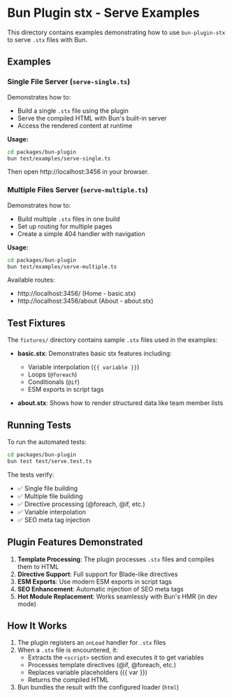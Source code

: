 # Bun Plugin stx - Serve Examples

This directory contains examples demonstrating how to use `bun-plugin-stx` to serve `.stx` files with Bun.

## Examples

### Single File Server (`serve-single.ts`)

Demonstrates how to:
- Build a single `.stx` file using the plugin
- Serve the compiled HTML with Bun's built-in server
- Access the rendered content at runtime

**Usage:**
```bash
cd packages/bun-plugin
bun test/examples/serve-single.ts
```

Then open http://localhost:3456 in your browser.

### Multiple Files Server (`serve-multiple.ts`)

Demonstrates how to:
- Build multiple `.stx` files in one build
- Set up routing for multiple pages
- Create a simple 404 handler with navigation

**Usage:**
```bash
cd packages/bun-plugin
bun test/examples/serve-multiple.ts
```

Available routes:
- http://localhost:3456/ (Home - basic.stx)
- http://localhost:3456/about (About - about.stx)

## Test Fixtures

The `fixtures/` directory contains sample `.stx` files used in the examples:

- **basic.stx**: Demonstrates basic stx features including:
  - Variable interpolation (`{{ variable }}`)
  - Loops (`@foreach`)
  - Conditionals (`@if`)
  - ESM exports in script tags

- **about.stx**: Shows how to render structured data like team member lists

## Running Tests

To run the automated tests:

```bash
cd packages/bun-plugin
bun test test/serve.test.ts
```

The tests verify:
- ✅ Single file building
- ✅ Multiple file building
- ✅ Directive processing (@foreach, @if, etc.)
- ✅ Variable interpolation
- ✅ SEO meta tag injection

## Plugin Features Demonstrated

1. **Template Processing**: The plugin processes `.stx` files and compiles them to HTML
2. **Directive Support**: Full support for Blade-like directives
3. **ESM Exports**: Use modern ESM exports in script tags
4. **SEO Enhancement**: Automatic injection of SEO meta tags
5. **Hot Module Replacement**: Works seamlessly with Bun's HMR (in dev mode)

## How It Works

1. The plugin registers an `onLoad` handler for `.stx` files
2. When a `.stx` file is encountered, it:
   - Extracts the `<script>` section and executes it to get variables
   - Processes template directives (@if, @foreach, etc.)
   - Replaces variable placeholders ({{ var }})
   - Returns the compiled HTML
3. Bun bundles the result with the configured loader (`html`)
